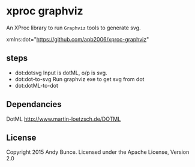 # xproc graphviz
An XProc library to run `Graphviz` tools to generate svg.
 
xmlns:dot="https://github.com/apb2006/xproc-graphviz"

## steps
* dot:dotsvg 
 Input is dotML, o/p is svg.
* dot:dot-to-svg
Run graphviz exe to get svg from dot
* dot:dotML-to-dot

## Dependancies
DotML http://www.martin-loetzsch.de/DOTML

## License
Copyright 2015 Andy Bunce. Licensed under the Apache License, Version 2.0
